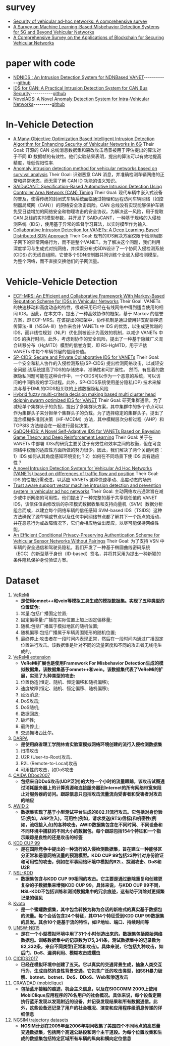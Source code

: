 # survey
 - [Security of vehicular ad-hoc networks: A comprehensive survey](https://www.sciencedirect.com/science/article/pii/S0167404818312872)
 - [A Survey on Machine Learning-Based Misbehavior Detection Systems for 5G and Beyond Vehicular Networks](https://ieeexplore.ieee.org/document/10015746)
 - [A Comprehensive Survey on the Applications of Blockchain for Securing Vehicular Networks](https://ieeexplore.ieee.org/stamp/stamp.jsp?tp=&arnumber=9738808)

# paper with code
 - [NDNIDS : An Intrusion Detection System for NDNBased VANET](https://ieeexplore.ieee.org/stamp/stamp.jsp?tp=&arnumber=9129365)------------[github](https://github.com/praveensankar/NDNIDS)
 - [IDS for CAN: A Practical Intrusion Detection System for CAN Bus Security](https://ieeexplore.ieee.org/abstract/document/10001536)-----------[github](https://github.com/brooke-lampe/ids_for_can)
 - [NovelADS: A Novel Anomaly Detection System for Intra-Vehicular Networks](https://ieeexplore.ieee.org/abstract/document/9706416)---------[github](https://github.com/kushagra-2503/)





# In-Vehicle Detection
 - [A Many-Objective Optimization Based Intelligent Intrusion Detection Algorithm for Enhancing Security of Vehicular Networks in 6G](https://ieeexplore.ieee.org/document/9347691) Their Goal: 开源的 CAN 总线消息数据集和篡改攻击场景被用于评估提出的算法对于不同 ID 数据帧的有效性。他们实验结果表明，提出的算法可以有效地提高精度，降低假阳性率.
 - [Anomaly intrusion detection method for vehicular networks based on survival analysis](https://www.sciencedirect.com/science/article/pii/S2214209618301189?via%3Dihub) Their Goal: 识别恶意 CAN 消息，并准确检测车辆网络的正常和异常状态，而无需了解 CAN ID 功能的语义知识。
 - [SAIDuCANT: Specification-Based Automotive Intrusion Detection Using Controller Area Network (CAN) Timing](https://ieeexplore.ieee.org/document/8937816) Their Goal: 现代车辆中嵌入式设备的普及，使得传统的封闭式车辆系统面临通过物理和远程访问车辆网络（如控制器局域网（CAN））的网络安全攻击风险。CAN 总线没有实现能够保护车辆免受日益增加的网络安全和物理攻击的安全协议。为解决这一风险，用于提取 CAN 总线的实时模型参数，并开发了 SAIDuCANT，一种基于规格的入侵检测系统（IDS），使用基于异常的监督学习算法，以实时模型作为输入.
 - [Collaborative Intrusion Detection for VANETs: A Deep Learning-Based Distributed SDN Approach](https://ieeexplore.ieee.org/document/9216536) Their Goal: 现有的IDS解决方案仅限于检测局部子网下的异常网络行为，而不是整个VANET。为了解决这个问题，我们利用深度学习与生成式对抗网络，并探索分布式SDN设计了一个协同入侵检测系统 (CIDS) 的无线自组网，它使多个SDN控制器共同训练个全局入侵检测模型，为整个网络，而不直接交换他们的子网流量。 


# Vehicle-Vehicle Detection
 - [ECF-MRS: An Efficient and Collaborative Framework With Markov-Based Reputation Scheme for IDSs in Vehicular Networks](https://ieeexplore.ieee.org/document/9153014) Their Goal: VANETs 的快速移动和高度动态的特性，很难采用已经在有线网络中得到适当使用的相同 IDS。因此，在本文中，提出了一种高效协作的框架，基于 Markov 的信誉方案，即 ECF-MRS。在该提出的框架中，协作机制是通过使用非支配排序遗传算法-III（NSGA-III）协作来合并 VANETs 中 IDS 的优势，以生成更优越的 IDS，而非线性规划（NLP）优化则被设计为高效的机制，以减少 VANETs 中 IDS 的执行时间。此外，考虑到协作的安全风险，提出了一种基于隐藏广义混合转移分布（HgMTD）模型的信誉方案，即 RS-HgMTD，用于评估 VANETs 中每个车辆邻居的信用价值。
 - [SP-CIDS: Secure and Private Collaborative IDS for VANETs](https://ieeexplore.ieee.org/document/9269477) Their Goal: 一个安全和私人协作的入侵检测系统(SP-CIDS) 提出检测网络攻击，以减轻安全问题.该系统提高了IDS的存储效率、准确性和可扩展性。 然而，有显着的数据隐私问题可能在这种合作中，一个CIDS可以作为一个恶意的系统，可以访问的中间阶段的学习过程。此外，SP-CIDS系统使用差分隐私(DP) 技术来解决与基于DML的CIDS相关联的上述数据隐私风险
 - [Hybrid fuzzy multi-criteria decision making based multi cluster head dolphin swarm optimized IDS for VANET](https://www.sciencedirect.com/science/article/pii/S2214209617301080?via%3Dihub) Their Goal: 研究集群通信，为了减轻单个集群头子的负担，提出了多集群头方案，其中集群中的多个节点可以作为集群头子来分担单个集群头子的负载。为了选择稳定的集群头子，提出了混合模糊多准则决策（HF-MCDM）方法，其中模糊层次分析过程（AHP）和 TOPSIS 方法结合在一起进行最优决策。
 - [GaDQN-IDS: A Novel Self-Adaptive IDS for VANETs Based on Bayesian Game Theory and Deep Reinforcement Learning](https://ieeexplore.ieee.org/document/9573515) Their Goal: 关于在 VANETs 中部署 IDSs的研究主要关注于有效性和效率之间的权衡，但在可变网络中权衡的适应性方面所做的努力很少。因此，我们解决了两个关键问题：1）IDS 如何从其角度感知环境变化？2）如何在不同场景下使 IDS 具有适应性？
 - [A novel Intrusion Detection System for Vehicular Ad Hoc Networks (VANETs) based on differences of traffic flow and position](https://www.sciencedirect.com/science/article/pii/S1568494618306835?via%3Dihub) Their Goal: IDS 的性能仍需改进，以适应 VANETs 这种快速移动、高度动态的场景.
 - [Trust aware support vector machine intrusion detection and prevention system in vehicular ad hoc networks](https://www.sciencedirect.com/science/article/pii/S0167404818307569?via%3Dihub) Their Goal: 主动网络攻击通常旨在减少或中断网络的可用性。他们提出了一种完整的基于共享信任值的 VANET IDS，该信任值由修改后的杂项模式数据收集和支持向量机（SVM）数据分析组合而成，以建立每个网络车辆的信任感知 SVM-based IDS（TSIDS）这种方法确保了源车辆或节点以及任何中间网络节点都了解其下一个跃点的活动，并在恶意行为或故障情况下，它们会相应地做出反应，以尽可能保持网络性能。
 - [An Efficient Conditional Privacy-Preserving Authentication Scheme for Vehicular Sensor Networks Without Pairings](https://ieeexplore.ieee.org/document/7369988) Their Goal: 为了支持 VSN 中车辆的安全通信和驾驶员隐私，我们开发了一种基于椭圆曲线密码系统（ECC）的新型基于身份（ID-based）签名，并将其采用为提出一种新颖的条件隐私保护身份验证方案。

# Dataset
1. [VeReMi](https://github.com/VeReMi-dataset/VeReMi/releases)
   - **是使用omnet++和vein等模拟工具生成的模拟数据集。实现了五种类型的位置证伪:**
    1. 常量:包括广播固定位置;
    2. 固定偏移量:广播在实际位置上加上固定偏移量;
    3. 随机:包括广播属于模拟地区的随机位置;
    4. 随机偏移:包括广播属于车辆周围矩形的随机位置;
    5. 最终停止:攻击者在一段时间内表现正常，然后在一段时间内通过广播固定位置进行攻击。该数据集是针对不同的流量密度和不同的攻击者无线电生成的。
2. [VeReMi extension](https://github.com/josephkamel/VeReMi-Dataset)
   - **VeReMi扩展也是使用Framework For Misbehavior Detection生成的模拟数据集，该数据集基于omnet++和vein。该数据集代表了VeReMi的扩展，实现了九种类型的攻击:**
   1. 位置伪造(恒定、随机、恒定偏移和随机偏移);
   2. 速度故障(恒定、随机、恒定偏移、随机偏移);
   3. 延迟消息;
   4. DoS攻击;
   5. DoS随机;
   6. 数据回放;
   7. 破坏性;
   8. 最终停止;
   9. 交通拥堵西比尔。
3. [DARPA](https://www.ll.mit.edu/r-d/datasets/1999-darpa-intrusion-detection-evaluation-dataset)
   - **是使用麻省理工学院林肯实验室模拟网络环境创建的流行入侵检测数据集**
    1. 扫描攻击
    2. U2R (User-to-Root)攻击、
    3. R2L (Remote-to-Local)攻击
    4. 可用性的攻击，如DoS攻击
4. [CAIDA DDos2007](https://www.caida.org/catalog/datasets/ddos-20070804_dataset/)
   - **包括来自DDoS攻击(UDP泛洪)的大约一个小时的流量跟踪，该攻击试图通过消耗服务器上的计算资源和连接服务器到Internet的所有网络带宽来阻止对服务器的访问。跟踪信息只包括攻击流量流向受害者和受害者对攻击的响应**
5. [AWID 2](https://icsdweb.aegean.gr/awid/awid2)
   - **数据集实现了基于小型测试平台生成的802.11流行攻击。它包括对身份验证(例如，ARP注入)，可用性(例如，请求发送(RTS)信标)和机密性(例如，流氓接入点)的各种攻击。AWID数据集包含在不同时间、不同设备和不同环境中捕获的不同大小的数据包。每个跟踪包括154个特征和一个指示跟踪是良性的还是攻击的标签**
6. [KDD CUP 99](https://kdd.ics.uci.edu/databases/kddcup99/kddcup99.html)
   - **是在国际竞争中提出的一种流行的入侵检测数据集，旨在建立一种能够区分正常和恶意网络流量的预测模型。KDD CUP 99包括23种针对身份验证和可用性的攻击，例如在军事网络环境中模拟的R2L、探测攻击、DoS和U2R**
7. [NSL-KDD](https://www.unb.ca/cic/datasets/nsl.html)
   - **数据集包含与KDD CUP 99相同的攻击。它主要是通过删除重复和创建更复杂的子数据集来增强KDD CUP 99。具体来说，与KDD CUP 99不同，NSL-KDD不包括训练和测试数据集中的冗余痕迹，这有助于消除对更频繁记录的偏见**
8. [Kyoto](http://www.takakura.com/Kyoto_data/BenchmarkData-Description-v5.pdf)
   - **是一个蜜罐数据集，其中包含转换为称为会话的新格式的真实基于数据包的流量。每个会话包含24个特征，其中14个特征受到KDD CUP 99数据集的启发。其余10个是基于流的特性，如IP地址、端口、持续时间等**
9.  [UNSW-NB15](http://www.takakura.com/Kyoto_data/)
    - **是在一个小型模拟环境中用了31个小时创造出来的。数据集包括原始网络数据包。训练数据集中的记录数为175,341条，测试数据集中的记录数为82,332条，来自不同类型(正常和攻击)。具体来说，它包括九种攻击，如后门、DoS、漏洞利用、模糊攻击或蠕虫**
10. [CICIDS2017](https://www.unb.ca/cic/datasets/ids-2017.html)
    - **已经在模拟环境中创建了五天。它以真实的交通背景生成，抽象人类交互行为，生成自然的良性背景交通。它包含广泛的攻击类型，如SSH暴力破解、botnet、botnet、DoS、DDoS、Web和渗透攻击**
11. [CRAWDAD (mobiclique)](https://crawdad.org/thlab/sigcomm2009/20120715)
    - **包括蓝牙接触的痕迹，机会主义信息，以及在SIGCOMM 2009上使用MobiClique应用程序的76名用户的社会概况。具体来说，每个设备定期执行蓝牙发现以发现附近的设备，并记录发现结果和所有数据通信。此外，这些设备还记录了用户的社会概况、演变和应用程序级消息传递的详细信息**
12. [NGSIM trajectory datasets](https://ops.fhwa.dot.gov/trafficanalysistools/ngsim.htm)
    - **NGSIM计划在2005年至2006年期间收集了美国四个不同地点的高质量交通数据集，包括两个高速公路段和两个主干道段。为每个位置收集和生成的数据集包括特定区域所有车辆的纵向和横向定位信息**
